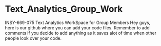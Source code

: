 # Text_Analytics_Group_Work
INSY-669-075 Text Analytics WorkSpace for Group Members
Hey guys, here is our github where you can add your code files. Remember to add comments if you decide to add anything as it saves alot of time when other people 
look over your code.
